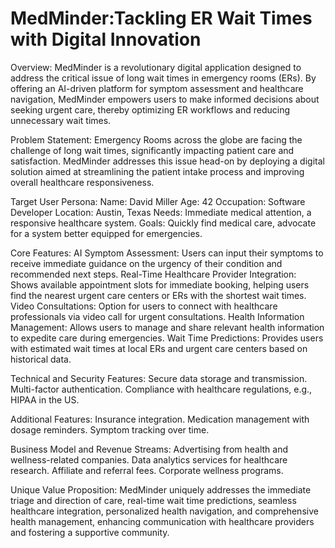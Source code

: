 # MedMinder:Tackling ER Wait Times with Digital Innovation
Overview: 
MedMinder is a revolutionary digital application designed to address the critical issue of long wait times in emergency rooms (ERs). By offering an AI-driven platform for symptom assessment and healthcare navigation, MedMinder empowers users to make informed decisions about seeking urgent care, thereby optimizing ER workflows and reducing unnecessary wait times.

Problem Statement: 
Emergency Rooms across the globe are facing the challenge of long wait times, significantly impacting patient care and satisfaction. MedMinder addresses this issue head-on by deploying a digital solution aimed at streamlining the patient intake process and improving overall healthcare responsiveness.

Target User Persona: 
Name: David Miller
Age: 42
Occupation: Software Developer
Location: Austin, Texas
Needs: Immediate medical attention, a responsive healthcare system.
Goals: Quickly find medical care, advocate for a system better equipped for emergencies.

Core Features: 
AI Symptom Assessment: Users can input their symptoms to receive immediate guidance on the urgency of their condition and recommended next steps.
Real-Time Healthcare Provider Integration: Shows available appointment slots for immediate booking, helping users find the nearest urgent care centers or ERs with the shortest wait times.
Video Consultations: Option for users to connect with healthcare professionals via video call for urgent consultations.
Health Information Management: Allows users to manage and share relevant health information to expedite care during emergencies.
Wait Time Predictions: Provides users with estimated wait times at local ERs and urgent care centers based on historical data.

Technical and Security Features: 
Secure data storage and transmission.
Multi-factor authentication.
Compliance with healthcare regulations, e.g., HIPAA in the US.

Additional Features: 
Insurance integration.
Medication management with dosage reminders.
Symptom tracking over time.

Business Model and Revenue Streams: 
Advertising from health and wellness-related companies.
Data analytics services for healthcare research.
Affiliate and referral fees.
Corporate wellness programs.

Unique Value Proposition: 
MedMinder uniquely addresses the immediate triage and direction of care, real-time wait time predictions, seamless healthcare integration, personalized health navigation, and comprehensive health management, enhancing communication with healthcare providers and fostering a supportive community.
